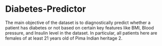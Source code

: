 # Diabetes-Predictor
The main objective of the dataset is to diagnostically predict whether a patient has diabetes or not based on certain key features like BMI, Blood pressure, and Insulin level in the dataset. In particular, all patients here are females of at least 21 years old of Pima Indian heritage 2.
